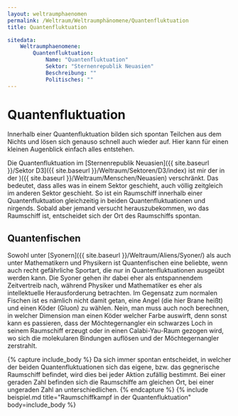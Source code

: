 ```yaml
---
layout: weltraumphaenomen
permalink: /Weltraum/Weltraumphänomene/Quantenfluktuation
title: Quantenfluktuation

sitedata:
    Weltraumphaenomene:
        Quantenfluktuation:
            Name: "Quantenfluktuation"
            Sektor: "Sternenrepublik Neuasien"
            Beschreibung: ""
            Politisches: ""
---
```


# Quantenfluktuation

Innerhalb einer Quantenfluktuation bilden sich spontan Teilchen aus dem Nichts und lösen sich genauso schnell auch wieder auf. Hier kann für einen kleinen Augenblick einfach alles entstehen.

Die Quantenfluktuation im [Sternenrepublik Neuasien]({{ site.baseurl }}/Sektor D3]({{ site.baseurl }}/Weltraum/Sektoren/D3/index) ist mir der in der )({{ site.baseurl }}/Weltraum/Menschen/Neuasien) verschränkt. Das bedeutet, dass alles was in einem Sektor geschieht, auch völlig zeitgleich im anderen Sektor geschieht. So ist ein Raumschiff innerhalb einer Quantenfluktuation gleichzeitig in beiden Quantenfluktuationen und nirgends. Sobald aber jemand versucht herauszubekommen, wo das Raumschiff ist, entscheidet sich der Ort des Raumschiffs spontan.

## Quantenfischen

Sowohl unter [Syonern]({{ site.baseurl }}/Weltraum/Aliens/Syoner/) als auch unter Mathematikern und Physikern ist Quantenfischen eine beliebte, wenn auch recht gefährliche Sportart, die nur in Quantenfluktuationen ausgeübt werden kann. Die Syoner gehen ihr dabei eher als entspannendem Zeitvertreib nach, während Physiker und Mathematiker es eher als intellektuelle Herausforderung betrachten. Im Gegensatz zum normalen Fischen ist es nämlich nicht damit getan, eine Angel (die hier Brane heißt) und einen Köder (Gluon) zu wählen. Nein, man muss auch noch berechnen, in welcher Dimension man einen Köder welcher Farbe auswirft, denn sonst kann es passieren, dass der Möchtegernangler ein schwarzes Loch in seinem Raumschiff erzeugt oder in einen Calabi-Yau-Raum gezogen wird, wo sich die molekularen Bindungen auflösen und der Möchtegernangler zerstrahlt.

{% capture include_body %}
Da sich immer spontan entscheidet, in welcher der beiden Quantenfluktuationen sich das eigene, bzw. das gegnerische Raumschiff befindet, wird dies bei jeder Aktion zufällig bestimmt. Bei einer geraden Zahl befinden sich die Raumschiffe am gleichen Ort, bei einer ungeraden Zahl an unterschiedlichen.
{% endcapture %}
{% include beispiel.md title="Raumschiffkampf in der Quantenfluktuation" body=include_body %}
